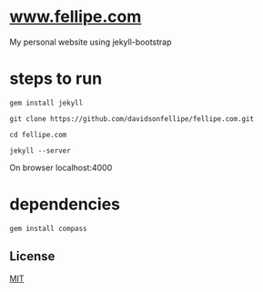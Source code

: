 # www.fellipe.com

My personal website using jekyll-bootstrap

# steps to run
    
    gem install jekyll

    git clone https://github.com/davidsonfellipe/fellipe.com.git

    cd fellipe.com

    jekyll --server

On browser localhost:4000

# dependencies
    
    gem install compass

## License

[MIT](http://opensource.org/licenses/MIT)
